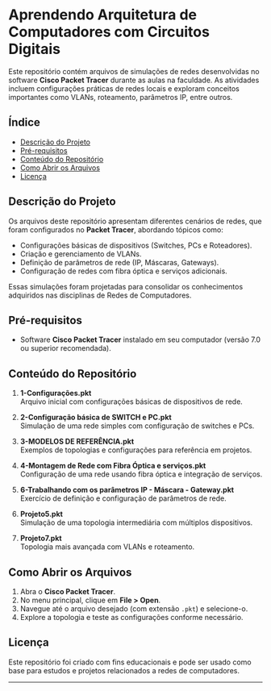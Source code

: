 # Aprendendo Arquitetura de Computadores com Circuitos Digitais

Este repositório contém arquivos de simulações de redes desenvolvidas no software **Cisco Packet Tracer** durante as aulas na faculdade. As atividades incluem configurações práticas de redes locais e exploram conceitos importantes como VLANs, roteamento, parâmetros IP, entre outros.

## Índice
- [Descrição do Projeto](#descrição-do-projeto)
- [Pré-requisitos](#pré-requisitos)
- [Conteúdo do Repositório](#conteúdo-do-repositório)
- [Como Abrir os Arquivos](#como-abrir-os-arquivos)
- [Licença](#licença)

## Descrição do Projeto
Os arquivos deste repositório apresentam diferentes cenários de redes, que foram configurados no **Packet Tracer**, abordando tópicos como:
- Configurações básicas de dispositivos (Switches, PCs e Roteadores).
- Criação e gerenciamento de VLANs.
- Definição de parâmetros de rede (IP, Máscaras, Gateways).
- Configuração de redes com fibra óptica e serviços adicionais.

Essas simulações foram projetadas para consolidar os conhecimentos adquiridos nas disciplinas de Redes de Computadores.

## Pré-requisitos
- Software **Cisco Packet Tracer** instalado em seu computador (versão 7.0 ou superior recomendada).

## Conteúdo do Repositório
1. **1-Configurações.pkt**  
   Arquivo inicial com configurações básicas de dispositivos de rede.
   
2. **2-Configuração básica de SWITCH e PC.pkt**  
   Simulação de uma rede simples com configuração de switches e PCs.
   
3. **3-MODELOS DE REFERÊNCIA.pkt**  
   Exemplos de topologias e configurações para referência em projetos.
   
4. **4-Montagem de Rede com Fibra Óptica e serviços.pkt**  
   Configuração de uma rede usando fibra óptica e integração de serviços.
   
5. **6-Trabalhando com os parâmetros IP - Máscara - Gateway.pkt**  
   Exercício de definição e configuração de parâmetros de rede.

6. **Projeto5.pkt**  
   Simulação de uma topologia intermediária com múltiplos dispositivos.

7. **Projeto7.pkt**  
   Topologia mais avançada com VLANs e roteamento.

## Como Abrir os Arquivos
1. Abra o **Cisco Packet Tracer**.
2. No menu principal, clique em **File > Open**.
3. Navegue até o arquivo desejado (com extensão `.pkt`) e selecione-o.
4. Explore a topologia e teste as configurações conforme necessário.

## Licença
Este repositório foi criado com fins educacionais e pode ser usado como base para estudos e projetos relacionados a redes de computadores.

---
